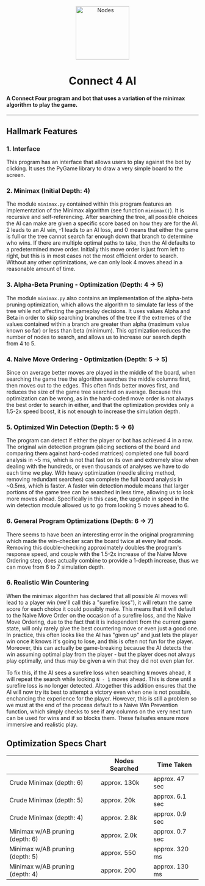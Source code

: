<p align="center">
  <img alt="Nodes" src="https://i.ibb.co/JrTT8sh/nodes.png" width="140px" />
  <h1 align="center">Connect 4 AI</h1>
</p>

#### A Connect Four program and bot that uses a variation of the minimax algorithm to play the game.

---

## Hallmark Features
### 1. Interface
This program has an interface that allows users to play against the bot by clicking. It uses the PyGame library to draw a very simple board to the screen.

### 2. Minimax (Initial Depth: 4)
The module `minimax.py` contained within this program features an implementation of the Minimax algorithm (see function `minimax()`). It is recursive and self-referencing. After searching the tree, all possible choices the AI can make are given a specific score based on how they are for the AI. 2 leads to an AI win, -1 leads to an AI loss, and 0 means that either the game is full or the tree cannot search far enough down that branch to determine who wins. If there are multiple optimal paths to take, then the AI defaults to a predetermined move order. Initially this move order is just from left to right, but this is in most cases not the most efficient order to search. Without any other optimizations, we can only look 4 moves ahead in a reasonable amount of time.

### 3. Alpha-Beta Pruning - Optimization (Depth: 4 -> 5)
The module `minimax.py` also contains an implementation of the alpha-beta pruning optimization, which allows the algorithm to simulate far less of the tree while not affecting the gameplay decisions. It uses values Alpha and Beta in order to skip searching branches of the tree if the extremes of the values contained within a branch are greater than alpha (maximum value known so far) or less than beta (minimum). This optimization reduces the number of nodes to search, and allows us to increase our search depth from 4 to 5.

### 4. Naive Move Ordering - Optimization (Depth: 5 -> 5)
Since on average better moves are played in the middle of the board, when searching the game tree the algorithm searches the middle columns first, then moves out to the edges. This often finds better moves first, and reduces the size of the game tree searched on average. Because this optimization can be wrong, as in the hard-coded move order is not always the best order to search in either, and that the optimization provides only a 1.5-2x speed boost, it is not enough to increase the simulation depth.

### 5. Optimized Win Detection (Depth: 5 -> 6)
The program can detect if either the player or bot has achieved 4 in a row. The original win detection program (slicing sections of the board and comparing them against hard-coded matrices) completed one full board analysis in ~5 ms, which is not that fast on its own and extremely slow when dealing with the hundreds, or even thousands of analyses we have to do each time we play. With heavy optimization (needle slicing method, removing redundant searches) can complete the full board analysis in ~0.5ms, which is faster. A faster win detection module means that larger portions of the game tree can be searched in less time, allowing us to look more moves ahead. Specifically in this case, the upgrade in speed in the win detection module allowed us to go from looking 5 moves ahead to 6.

### 6. General Program Optimizations (Depth: 6 -> 7)
There seems to have been an interesting error in the original programming which made the win-checker scan the board twice at every leaf node. Removing this double-checking approximately doubles the program's response speed, and couple with the 1.5-2x increase of the Naive Move Ordering step, does actually combine to provide a 1-depth increase, thus we can move from 6 to 7 simulation depth.

### 6. Realistic Win Countering
When the minimax algorithm has declared that all possible AI moves will lead to a player win (we'll call this a "surefire loss"), it will return the same score for each choice it could possibly make. This means that it will default to the Naive Move Order on the occasion of a surefire loss, and the Naive Move Ordering, due to the fact that it is independent from the current game state, will only rarely give the best countering move or even just a good one. In practice, this often looks like the AI has "given up" and just lets the player win once it knows it's going to lose, and this is often not fun for the player. Moreover, this can actually be game-breaking because the AI detects the win assuming optimal play from the player - but the player does not always play optimally, and thus may be given a win that they did not even plan for.

To fix this, if the AI sees a surefire loss when searching `N` moves ahead, it will repeat the search while looking `N - 1` moves ahead. This is done until a surefire loss is no longer detected. Altogether this addition ensures that the AI will now try its best to attempt a victory even when one is not possible, enchancing the experience for the player. However, this is still a problem so we must at the end of the process default to a Naive Win Prevention function, which simply checks to see if any columns on the very next turn can be used for wins and if so blocks them. These failsafes ensure more immersive and realistic play.


## Optimization Specs Chart
|                                  |Nodes Searched|Time Taken             |
|---                               |---           |---                    |
|Crude Minimax (depth: 6)          |approx. 130k  |approx. 47 sec         |
|Crude Minimax (depth: 5)          |approx. 20k   |approx. 6.1 sec        |
|Crude Minimax (depth: 4)          |approx. 2.8k  |approx. 0.9 sec        |
|Minimax w/AB pruning (depth: 6)   |approx. 2.0k  |approx. 0.7 sec        |
|Minimax w/AB pruning (depth: 5)   |approx. 550   |approx. 320 ms         |
|Minimax w/AB pruning (depth: 4)   |approx. 200   |approx. 130 ms         |
